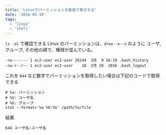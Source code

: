 ```yaml
---
title: 'Linuxでパーミッションを数値で表示する'
date: '2016-05-18'
tags:
  - 'linux'
  - 'shell'
---
```


`ls -al` で確認できる Linux のパーミッションは、`drwx--x--x` のように ユーザ, グループ, その他の順で、権限が並んでいる。

```
-rw------- 1 ec2-user ec2-user 26244  3月  9 16:19 .bash_history
-rw-r--r-- 1 ec2-user ec2-user    18  2月 20  2016 .bash_logout
```

これを `644` など数字でパーミッションを取得したい場合は下記のコードで取得できる

```
# %a: パーミッション
# %U: ユーザ名
# %G: グループ
stat --format='%a %U:%G' /path/to/file
```

結果

```
644 ユーザ名:ユーザ名
```
